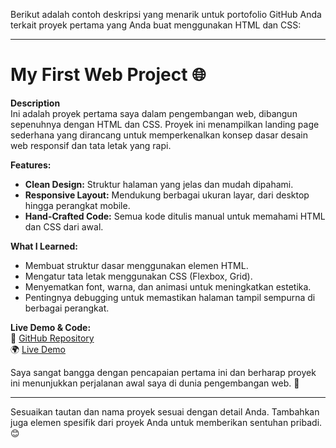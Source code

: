 

Berikut adalah contoh deskripsi yang menarik untuk portofolio GitHub Anda terkait proyek pertama yang Anda buat menggunakan HTML dan CSS:  

---

# My First Web Project 🌐  
**Description**  
Ini adalah proyek pertama saya dalam pengembangan web, dibangun sepenuhnya dengan HTML dan CSS. Proyek ini menampilkan landing page sederhana yang dirancang untuk memperkenalkan konsep dasar desain web responsif dan tata letak yang rapi.  

**Features:**  
- **Clean Design:** Struktur halaman yang jelas dan mudah dipahami.  
- **Responsive Layout:** Mendukung berbagai ukuran layar, dari desktop hingga perangkat mobile.  
- **Hand-Crafted Code:** Semua kode ditulis manual untuk memahami HTML dan CSS dari awal.  

**What I Learned:**  
- Membuat struktur dasar menggunakan elemen HTML.  
- Mengatur tata letak menggunakan CSS (Flexbox, Grid).  
- Menyematkan font, warna, dan animasi untuk meningkatkan estetika.  
- Pentingnya debugging untuk memastikan halaman tampil sempurna di berbagai perangkat.  

**Live Demo & Code:**  
📂 [GitHub Repository](https://github.com/username/project-name)  
🌍 [Live Demo](https://username.github.io/project-name)  

Saya sangat bangga dengan pencapaian pertama ini dan berharap proyek ini menunjukkan perjalanan awal saya di dunia pengembangan web. 🚀  

---  

Sesuaikan tautan dan nama proyek sesuai dengan detail Anda. Tambahkan juga elemen spesifik dari proyek Anda untuk memberikan sentuhan pribadi. 😊
